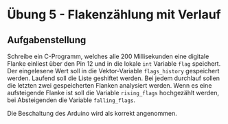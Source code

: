 # Übung 5 - Flakenzählung mit Verlauf

## Aufgabenstellung

Schreibe ein C-Programm, welches alle 200 Millisekunden eine digitale Flanke einliest über den Pin 12 und in die lokale `int` Variable `flag` speichert.
Der eingelesene Wert soll in die Vektor-Variable `flags_history` gespeichert werden.
Laufend soll die Liste geshiftet werden.
Bei jedem durchlauf sollen die letzten zwei gespeicherten Flanken analysiert werden.
Wenn es eine aufsteigende Flanke ist soll die Variable `rising_flags` hochgezählt werden, bei Absteigenden die Variable `falling_flags`.

Die Beschaltung des Arduino wird als korrekt angenommen.
